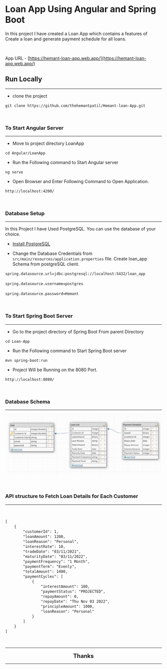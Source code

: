 # Loan App Using Angular and Spring Boot

In this project I have created a Loan App which contains a features of Create a loan and generate payment schedule for all loans.

<br>

App URL - [https://hemant-loan-app.web.app/](https://hemant-loan-app.web.app/)

## Run Locally
<hr>

- clone the project

```
git clone https://github.com/thehemantpatil/Hemant-loan-App.git
```
<br>

### To Start Angular Server
<hr>

- Move to project directory LoanApp
```
cd Angular/LoanApp
```

- Run the Following command to Start Angular server
```
ng serve
```

- Open Browser and Enter Following Command to Open Application.
```
http://localhost:4200/
```

<br>

### Database Setup
<hr>
In this Project I have Used PostgreSQL. You can use the database of your choice.

<br>

- [Install PostgreSQL](https://www.postgresql.org/download/windows/)


- Change the Database Credentials from 
`src/main/resources/application.properties` file. Create loan_app Schema from postgreSQL client.

```
spring.datasource.url=jdbc:postgresql://localhost:5432/loan_app

spring.datasource.username=postgres

spring.datasource.password=Hemant

```
<br>

### To Start Spring Boot Server
<hr>

- Go to the project directory of Spring Boot From parent Directory
```
cd Loan-App
```

- Run the Following command to Start Spring Boot server
```
mvn spring-boot:run
```

- Project Will be Running on the 8080 Port.
```
http://localhost:8080/
```
<br>

### Database Schema
<hr>

![image](/Images/DataBase_Schema.PNG)

<br>

### API structure to Fetch Loan Details for Each Customer
<hr>

<br>

```
[
    {
        "customerId": 1,
        "loanAmount": 1200,
        "loanReason": "Personal",
        "interestRate": 10,
        "tradeDate": "03/11/2021",
        "maturityDate": "03/11/2022",
        "paymentFrequency": "1 Month",
        "paymentTerm": "Evenly",
        "totalAmount": 1400,
        "paymentCycles": [
            {
                "interestAmount": 180,
                "paymentStatus": "PROJECTED",
                "repayAmount": 0,
                "repayDate": "Thu Nov 03 2022",
                "principleAmount": 1000,
                "loanReason": "Personal"
            }
        ]
    }
]
```

<br>

<hr>

<div align="center">
    <span style = "font-size: 1.3em; font-weight:bold"> Thanks </span>
<div>

<hr>
